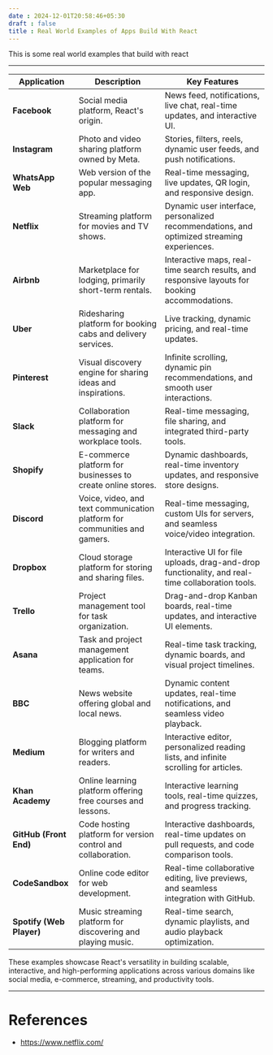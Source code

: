 ```yaml
---
date : 2024-12-01T20:58:46+05:30
draft : false
title : Real World Examples of Apps Build With React
---
```


This is some real world examples that build with react

---

| **Application**          | **Description**                                                           | **Key Features**                                                                                 |
| ------------------------ | ------------------------------------------------------------------------- | ------------------------------------------------------------------------------------------------ |
| **Facebook**             | Social media platform, React's origin.                                    | News feed, notifications, live chat, real-time updates, and interactive UI.                      |
| **Instagram**            | Photo and video sharing platform owned by Meta.                           | Stories, filters, reels, dynamic user feeds, and push notifications.                             |
| **WhatsApp Web**         | Web version of the popular messaging app.                                 | Real-time messaging, live updates, QR login, and responsive design.                              |
| **Netflix**              | Streaming platform for movies and TV shows.                               | Dynamic user interface, personalized recommendations, and optimized streaming experiences.       |
| **Airbnb**               | Marketplace for lodging, primarily short-term rentals.                    | Interactive maps, real-time search results, and responsive layouts for booking accommodations.   |
| **Uber**                 | Ridesharing platform for booking cabs and delivery services.              | Live tracking, dynamic pricing, and real-time updates.                                           |
| **Pinterest**            | Visual discovery engine for sharing ideas and inspirations.               | Infinite scrolling, dynamic pin recommendations, and smooth user interactions.                   |
| **Slack**                | Collaboration platform for messaging and workplace tools.                 | Real-time messaging, file sharing, and integrated third-party tools.                             |
| **Shopify**              | E-commerce platform for businesses to create online stores.               | Dynamic dashboards, real-time inventory updates, and responsive store designs.                   |
| **Discord**              | Voice, video, and text communication platform for communities and gamers. | Real-time messaging, custom UIs for servers, and seamless voice/video integration.               |
| **Dropbox**              | Cloud storage platform for storing and sharing files.                     | Interactive UI for file uploads, drag-and-drop functionality, and real-time collaboration tools. |
| **Trello**               | Project management tool for task organization.                            | Drag-and-drop Kanban boards, real-time updates, and interactive UI elements.                     |
| **Asana**                | Task and project management application for teams.                        | Real-time task tracking, dynamic boards, and visual project timelines.                           |
| **BBC**                  | News website offering global and local news.                              | Dynamic content updates, real-time notifications, and seamless video playback.                   |
| **Medium**               | Blogging platform for writers and readers.                                | Interactive editor, personalized reading lists, and infinite scrolling for articles.             |
| **Khan Academy**         | Online learning platform offering free courses and lessons.               | Interactive learning tools, real-time quizzes, and progress tracking.                            |
| **GitHub (Front End)**   | Code hosting platform for version control and collaboration.              | Interactive dashboards, real-time updates on pull requests, and code comparison tools.           |
| **CodeSandbox**          | Online code editor for web development.                                   | Real-time collaborative editing, live previews, and seamless integration with GitHub.            |
| **Spotify (Web Player)** | Music streaming platform for discovering and playing music.               | Real-time search, dynamic playlists, and audio playback optimization.                            |

These examples showcase React's versatility in building scalable, interactive, and high-performing applications across various domains like social media, e-commerce, streaming, and productivity tools.

---
# References

- https://www.netflix.com/